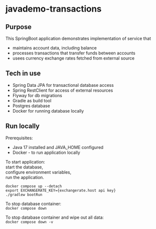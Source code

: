 # javademo-transactions

## Purpose

This SpringBoot application demonstrates implementation of service that

- maintains account data, including balance
- processes transactions that transfer funds between accounts
- usees currency exchange rates fetched from external source

## Tech in use

- Spring Data JPA for transactional database access
- Spring RestClient for access of external resources
- Flyway for db migrations
- Gradle as build tool
- Postgres database
- Docker for running database locally

## Run locally

Prerequisites:

- Java 17 installed and JAVA_HOME configured
- Docker - to run application locally

To start application:  
start the database,  
configure environment variables,    
run the application.

```
docker compose up --detach
export EXCHANGERATE_KEY={exchangerate.host api key}
./gradlew bootRun
```

To stop database container:  
`docker compose down`

To stop database container and wipe out all data:  
`docker compose down -v`

